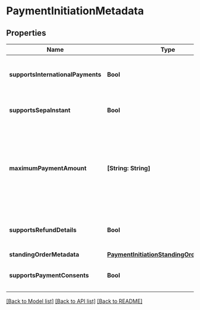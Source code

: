# PaymentInitiationMetadata

## Properties
Name | Type | Description | Notes
------------ | ------------- | ------------- | -------------
**supportsInternationalPayments** | **Bool** | Indicates whether the institution supports payments from a different country. | 
**supportsSepaInstant** | **Bool** | Indicates whether the institution supports SEPA Instant payments. | 
**maximumPaymentAmount** | **[String: String]** | A mapping of currency to maximum payment amount (denominated in the smallest unit of currency) supported by the institution.  Example: &#x60;{\&quot;GBP\&quot;: \&quot;10000\&quot;}&#x60;  | 
**supportsRefundDetails** | **Bool** | Indicates whether the institution supports returning refund details when initiating a payment. | 
**standingOrderMetadata** | [**PaymentInitiationStandingOrderMetadata**](PaymentInitiationStandingOrderMetadata.md) |  | 
**supportsPaymentConsents** | **Bool** | Indicates whether the institution supports payment consents. | 

[[Back to Model list]](../README.md#documentation-for-models) [[Back to API list]](../README.md#documentation-for-api-endpoints) [[Back to README]](../README.md)


